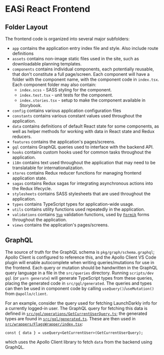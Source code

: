 # EASi React Frontend

## Folder Layout

The frontend code is organized into several major subfolders:

- `app` contains the application entry index file and style.  Also include route definitions
- `assets` contains non-image static files used in the site, such as downloadable planning templates.
- `components` contains individual components, each potentially reusable, that don't constitute a full page/screen. Each component will have a folder with the component name, with the component code in `index.tsx`. Each component folder may also contain:
  - `index.scss` - SASS styling for the component.
  - `index.test.tsx` - unit tests for the component.
  - `index.stories.tsx` - setup to make the component available in Storybook.
- `config` contains various application configuration files
- `constants` contains various constant values used throughout the application.
- `data` contains definitions of default React state for some components, as well as helper methods for working with data in React state and Redux reducers.
- `features` contains the application's pages/screens.
- `gql` contains GraphQL queries used to interface with the backend API.
- `hooks` contains custom hooks used for common tasks throughout the application.
- `i18n` contains text used throughout the application that may need to be translatable for internationalization.
- `stores` contains Redux reducer functions for managing frontend application state.
- `sagas` contains Redux sagas for integrating asynchronous actions into the Redux lifecycle.
- `stylesheets` contains SASS stylesheets that are used throughout the application.
- `types` contains TypeScript types for application-wide usage.
- `utils` contains utility functions used repeatedly in the application.
- `validations` contains [`Yup`](https://github.com/jquense/yup) validation functions, used by [`Formik`](https://formik.org/) forms throughout the application.
- `views` contains the application's pages/screens.

## GraphQL

The source of truth for the GraphQL schema is `pkg/graph/schema.graphql`; Apollo Client is configured to reference this, and the Apollo Client VS Code plugin will enable autocomplete when writing queries/mutations for use in the frontend. Each query or mutation should be handwritten in the GraphQL query language in a file in the `src/queries` directory. Running `scripts/dev gql` (or `yarn generate`) will generate TypeScript types from these queries, placing the generated code in `src/gql/generated`. The queries and types can then be used in component code by calling `useQuery()`/`useMutation()` from `@apollo/client`.

For an example, consider the query used for fetching LaunchDarkly info for a currently logged-in user. The GraphQL query for fetching this data is defined in [`src/gql/operations/GetCurrentUserQuery.ts`](`./queries/GetCurrentUserQuery.ts`); the generated types are found in [`src/gql/generated.ts`](`./queries/types/GetCurrentUser.ts`). These are then used in [`src/wrappers/FlagsWrapper/index.tsx`](./views/FlagWrapper/index.tsx):

```
const { data } = useQuery<GetCurrentUser>(GetCurrentUserQuery);
```

which uses the Apollo Client library to fetch `data` from the backend using GraphQL.
